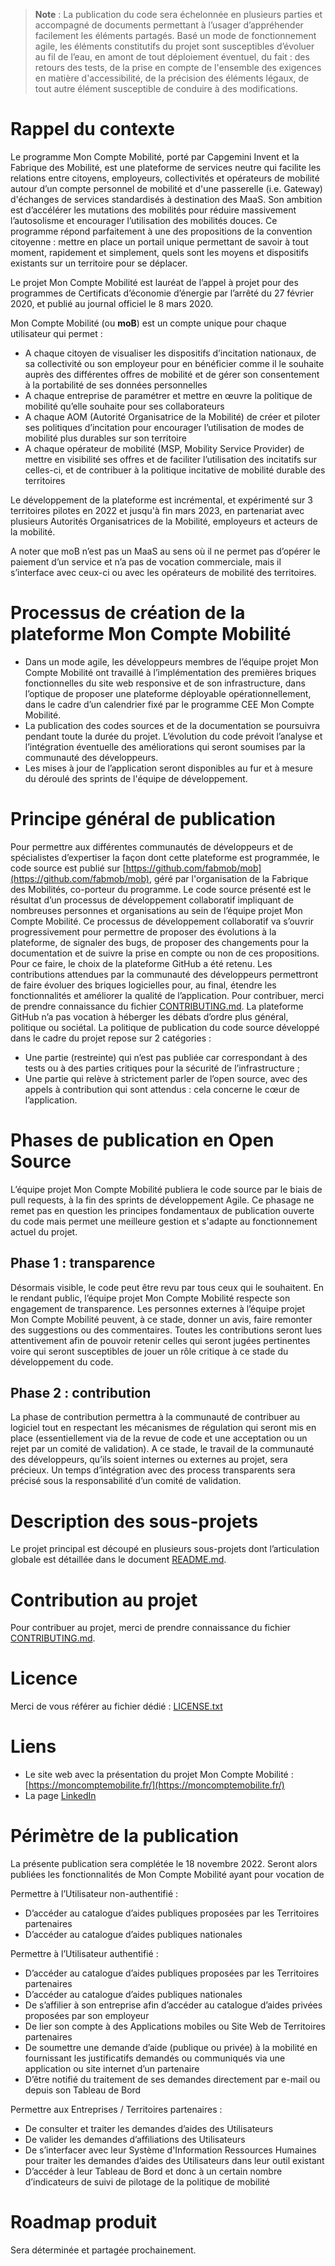 > **Note** : La publication du code sera échelonnée en plusieurs parties et accompagné de documents permettant à l’usager d’appréhender facilement les éléments partagés. Basé un mode de fonctionnement agile, les éléments constitutifs du projet sont susceptibles d’évoluer au fil de l’eau, en amont de tout déploiement éventuel, du fait : des retours des tests, de la prise en compte de l'ensemble des exigences en matière d'accessibilité, de la précision des éléments légaux, de tout autre élément susceptible de conduire à des modifications.

# Rappel du contexte
Le programme Mon Compte Mobilité, porté par Capgemini Invent et la Fabrique des Mobilité, est une plateforme de services neutre qui facilite les relations entre citoyens, employeurs, collectivités et opérateurs de mobilité autour d’un compte personnel de mobilité et d'une passerelle (i.e. Gateway) d'échanges de services standardisés à destination des MaaS. Son ambition est d’accélérer les mutations des mobilités pour réduire massivement l’autosolisme et encourager l’utilisation des mobilités douces. 
Ce programme répond parfaitement à une des propositions de la convention citoyenne : mettre en place un portail unique permettant de savoir à tout moment, rapidement et simplement, quels sont les moyens et dispositifs existants sur un territoire pour se déplacer.

Le projet Mon Compte Mobilité est lauréat de l’appel à projet pour des programmes de Certificats d’économie d’énergie par l’arrêté du 27 février 2020, et publié au journal officiel le 8 mars 2020.

Mon Compte Mobilité (ou **moB**) est un compte unique pour chaque utilisateur qui permet :
-	A chaque citoyen de visualiser les dispositifs d’incitation nationaux, de sa collectivité ou son employeur pour en bénéficier comme il le souhaite auprès des différentes offres de mobilité et de gérer son consentement à la portabilité de ses données personnelles 
-	A chaque entreprise de paramétrer et mettre en œuvre la politique de mobilité qu’elle souhaite pour ses collaborateurs 
-	A chaque AOM (Autorité Organisatrice de la Mobilité) de créer et piloter ses politiques d’incitation pour encourager l’utilisation de modes de mobilité plus durables sur son territoire
-	A chaque opérateur de mobilité (MSP, Mobility Service Provider) de mettre en visibilité ses offres et de faciliter l’utilisation des incitatifs sur celles-ci, et de contribuer à la politique incitative de mobilité durable des territoires

Le développement de la plateforme est incrémental, et expérimenté sur 3 territoires pilotes en 2022 et jusqu'à fin mars 2023, en partenariat avec plusieurs Autorités Organisatrices de la Mobilité, employeurs et acteurs de la mobilité.

A noter que moB n’est pas un MaaS au sens où il ne permet pas d’opérer le paiement d’un service et n’a pas de vocation commerciale, mais il s’interface avec ceux-ci ou avec les opérateurs de mobilité des territoires.

# Processus de création de la plateforme Mon Compte Mobilité
- Dans un mode agile, les développeurs membres de l’équipe projet Mon Compte Mobilité ont travaillé à l’implémentation des premières briques fonctionnelles du site web responsive et de son infrastructure, dans l’optique de proposer une plateforme déployable opérationnellement, dans le cadre d’un calendrier fixé par le programme CEE Mon Compte Mobilité.
- La publication des codes sources et de la documentation se poursuivra pendant toute la durée du projet. L’évolution du code prévoit l’analyse et l’intégration éventuelle des améliorations qui seront soumises par la communauté des développeurs.
- Les mises à jour de l’application seront disponibles au fur et à mesure du déroulé des sprints de l'équipe de développement.

# Principe général de publication
Pour permettre aux différentes communautés de développeurs et de spécialistes d’expertiser la façon dont cette plateforme est programmée, le code source est publié sur [https://github.com/fabmob/mob](https://github.com/fabmob/mob), géré par l'organisation de la Fabrique des Mobilités, co-porteur du programme. Le code source présenté est le résultat d’un processus de développement collaboratif impliquant de nombreuses personnes et organisations au sein de l’équipe projet Mon Compte Mobilité.
Ce processus de développement collaboratif va s’ouvrir progressivement pour permettre de proposer des évolutions à la plateforme, de signaler des bugs, de proposer des changements pour la documentation et de suivre la prise en compte ou non de ces propositions. Pour ce faire, le choix de la plateforme GitHub a été retenu.
Les contributions attendues par la communauté des développeurs permettront de faire évoluer des briques logicielles pour, au final, étendre les fonctionnalités et améliorer la qualité de l’application. Pour contribuer, merci de prendre connaissance du fichier [CONTRIBUTING.md](https://github.com/fabmob/mob). La plateforme GitHub n’a pas vocation à héberger les débats d’ordre plus général, politique ou sociétal. La politique de publication du code source développé dans le cadre du projet repose sur 2 catégories :
- Une partie (restreinte) qui n’est pas publiée car correspondant à des tests ou à des parties critiques pour la sécurité de l’infrastructure ;
- Une partie qui relève à strictement parler de l’open source, avec des appels à contribution qui sont attendus : cela concerne le cœur de l’application.

# Phases de publication en Open Source
L’équipe projet Mon Compte Mobilité publiera le code source par le biais de pull requests, à la fin des sprints de développement Agile. Ce phasage ne remet pas en question les principes fondamentaux de publication ouverte du code mais permet une meilleure gestion et s'adapte au fonctionnement actuel du projet.
## Phase 1 : transparence
Désormais visible, le code peut être revu par tous ceux qui le souhaitent. En le rendant public, l’équipe projet Mon Compte Mobilité respecte son engagement de transparence.
Les personnes externes à l’équipe projet Mon Compte Mobilité peuvent, à ce stade, donner un avis, faire remonter des suggestions ou des commentaires.
Toutes les contributions seront lues attentivement afin de pouvoir retenir celles qui seront jugées pertinentes voire qui seront susceptibles de jouer un rôle critique à ce stade du développement du code.
## Phase 2 : contribution
La phase de contribution permettra à la communauté de contribuer au logiciel tout en respectant les mécanismes de régulation qui seront mis en place (essentiellement via de la revue de code et une acceptation ou un rejet par un comité de validation).
A ce stade, le travail de la communauté des développeurs, qu’ils soient internes ou externes au projet, sera précieux. Un temps d’intégration avec des process transparents sera précisé sous la responsabilité d’un comité de validation.
# Description des sous-projets
Le projet principal est découpé en plusieurs sous-projets dont l’articulation globale est détaillée dans le document [README.md](https://github.com/fabmob/mob#readme).
# Contribution au projet
Pour contribuer au projet, merci de prendre connaissance du fichier [CONTRIBUTING.md](https://github.com/fabmob/mob).
# Licence
Merci de vous référer au fichier dédié : [LICENSE.txt](https://github.com/fabmob/mob#license)
# Liens
- Le site web avec la présentation du projet Mon Compte Mobilité : [https://moncomptemobilite.fr/](https://moncomptemobilite.fr/)
- La page [LinkedIn](https://www.linkedin.com/showcase/mon-compte-mobilit%C3%A9/)


# Périmètre de la publication
La présente publication sera complétée le 18 novembre 2022. Seront alors publiées les fonctionnalités de Mon Compte Mobilité ayant pour vocation de 

Permettre à l’Utilisateur non-authentifié :
-	D’accéder au catalogue d’aides publiques proposées par les Territoires partenaires
-	D’accéder au catalogue d’aides publiques nationales

Permettre à l’Utilisateur authentifié :
-	D’accéder au catalogue d’aides publiques proposées par les Territoires partenaires
-	D’accéder au catalogue d’aides publiques nationales
-	De s’affilier à son entreprise afin d’accéder au catalogue d’aides privées proposées par son employeur
-	De lier son compte à des Applications mobiles ou Site Web de Territoires partenaires
-	De soumettre une demande d’aide (publique ou privée) à la mobilité en fournissant les justificatifs demandés ou communiqués via une application ou site internet d’un partenaire
-	D’être notifié du traitement de ses demandes directement par e-mail ou depuis son Tableau de Bord

Permettre aux Entreprises / Territoires partenaires :
-	De consulter et traiter les demandes d’aides des Utilisateurs
-	De valider les demandes d’affiliations des Utilisateurs
-	De s’interfacer avec leur Système d'Information Ressources Humaines pour traiter les demandes d’aides des Utilisateurs dans leur outil existant
-	D’accéder à leur Tableau de Bord et donc à un certain nombre d’indicateurs de suivi de pilotage de la politique de mobilité

# Roadmap produit
Sera déterminée et partagée prochainement.
